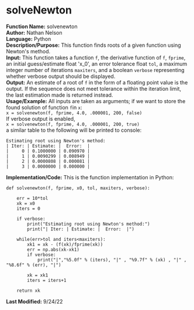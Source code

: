 # solveNewton
**Function Name:** solvenewton   
**Author:** Nathan Nelson  
**Language:** Python  
**Description/Purpose:** This function finds roots of a given function using Newton's method.  
**Input:** This function takes a function `f`, the derivative function of `f`, `fprime`, an initial guess/estimate float 'x_0', an error tolerance float `tol`, a maximum integer number of iterations `maxiters`, and a boolean `verbose` representing whether verbose output should be displayed.  
**Output:** An estimate of a root of `f` in the form of a floating point value is the output. If the sequence does not meet tolerance within the iteration limit, the last estimation made is returned instead.  
**Usage/Example:** All inputs are taken as arguments; if we want to store the found solution of function `f`in `x`:  
`x = solvenewton(f, fprime, 4.0, .000001, 200, false)`  
If verbose output is enabled,  
`x = solvenewton(f, fprime, 4.0, .000001, 200, true)`  
a similar table to the following will be printed to console:  
```
Estimating root using Newton's method:
| Iter: | Estimate: |  Error:  |
|     0 | 0.1000000 | 0.090970 |
|     1 | 0.0090299 | 0.008949 |
|     2 | 0.0000808 | 0.000081 |
|     3 | 0.0000000 | 0.000000 |
```  
**Implementation/Code:** This is the function implementation in Python:  
```
def solvenewton(f, fprime, x0, tol, maxiters, verbose):

    err = 10*tol
    xk = x0
    iters = 0

    if verbose:
        print("Estimating root using Newton's method:")
        print("| Iter: | Estimate: |  Error:  |")
        
    while(err>tol and iters<maxiters):
        xk1 = xk - (f(xk)/fprime(xk))
        err = np.abs(xk-xk1)
        if verbose:
            print("|","%5.0f" % (iters), "|" , "%9.7f" % (xk) , "|" , "%8.6f" % (err), "|")
        
        xk = xk1
        iters = iters+1
    
    return xk
```
**Last Modified:** 9/24/22